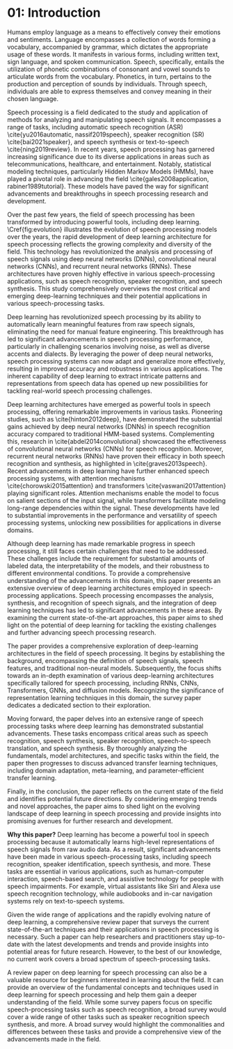 # 01: Introduction

Humans employ language as a means to effectively convey their emotions and sentiments.
Language encompasses a collection of words forming a vocabulary, accompanied by grammar, which dictates the appropriate usage of these words.
It manifests in various forms, including written text, sign language, and spoken communication.
Speech, specifically, entails the utilization of phonetic combinations of consonant and vowel sounds to articulate words from the vocabulary.
Phonetics, in turn, pertains to the production and perception of sounds by individuals.
Through speech, individuals are able to express themselves and convey meaning in their chosen language.

Speech processing is a field dedicated to the study and application of methods for analyzing and manipulating speech signals.
It encompasses a range of tasks, including automatic speech recognition (ASR) \cite{yu2016automatic, nassif2019speech}, speaker recognition (SR) \cite{bai2021speaker}, and speech synthesis or text-to-speech \cite{ning2019review}.
In recent years, speech processing has garnered increasing significance due to its diverse applications in areas such as telecommunications, healthcare, and entertainment.
Notably, statistical modeling techniques, particularly Hidden Markov Models (HMMs), have played a pivotal role in advancing the field \cite{gales2008application, rabiner1989tutorial}.
These models have paved the way for significant advancements and breakthroughs in speech processing research and development.

Over the past few years, the field of speech processing has been transformed by introducing powerful tools, including deep learning.
\Cref{fig:evolution} illustrates the evolution of speech processing models over the years, the rapid development of deep learning architecture for speech processing reflects the growing complexity and diversity of the field.
This technology has revolutionized the analysis and processing of speech signals using deep neural networks (DNNs), convolutional neural networks (CNNs), and recurrent neural networks (RNNs).
These architectures have proven highly effective in various speech-processing applications, such as speech recognition, speaker recognition, and speech synthesis.
This study comprehensively overviews the most critical and emerging deep-learning techniques and their potential applications in various speech-processing tasks.

Deep learning has revolutionized speech processing by its ability to automatically learn meaningful features from raw speech signals, eliminating the need for manual feature engineering.
This breakthrough has led to significant advancements in speech processing performance, particularly in challenging scenarios involving noise, as well as diverse accents and dialects.
By leveraging the power of deep neural networks, speech processing systems can now adapt and generalize more effectively, resulting in improved accuracy and robustness in various applications.
The inherent capability of deep learning to extract intricate patterns and representations from speech data has opened up new possibilities for tackling real-world speech processing challenges.

Deep learning architectures have emerged as powerful tools in speech processing, offering remarkable improvements in various tasks.
Pioneering studies, such as \cite{hinton2012deep}, have demonstrated the substantial gains achieved by deep neural networks (DNNs) in speech recognition accuracy compared to traditional HMM-based systems.
Complementing this, research in \cite{abdel2014convolutional} showcased the effectiveness of convolutional neural networks (CNNs) for speech recognition.
Moreover, recurrent neural networks (RNNs) have proven their efficacy in both speech recognition and synthesis, as highlighted in \cite{graves2013speech}.
Recent advancements in deep learning have further enhanced speech processing systems, with attention mechanisms \cite{chorowski2015attention} and transformers \cite{vaswani2017attention} playing significant roles.
Attention mechanisms enable the model to focus on salient sections of the input signal, while transformers facilitate modeling long-range dependencies within the signal.
These developments have led to substantial improvements in the performance and versatility of speech processing systems, unlocking new possibilities for applications in diverse domains.

Although deep learning has made remarkable progress in speech processing, it still faces certain challenges that need to be addressed.
These challenges include the requirement for substantial amounts of labeled data, the interpretability of the models, and their robustness to different environmental conditions.
To provide a comprehensive understanding of the advancements in this domain, this paper presents an extensive overview of deep learning architectures employed in speech-processing applications.
Speech processing encompasses the analysis, synthesis, and recognition of speech signals, and the integration of deep learning techniques has led to significant advancements in these areas.
By examining the current state-of-the-art approaches, this paper aims to shed light on the potential of deep learning for tackling the existing challenges and further advancing speech processing research.

The paper provides a comprehensive exploration of deep-learning architectures in the field of speech processing.
It begins by establishing the background, encompassing the definition of speech signals, speech features, and traditional non-neural models.
Subsequently, the focus shifts towards an in-depth examination of various deep-learning architectures specifically tailored for speech processing, including RNNs, CNNs, Transformers, GNNs, and diffusion models.
Recognizing the significance of representation learning techniques in this domain, the survey paper dedicates a dedicated section to their exploration.

Moving forward, the paper delves into an extensive range of speech processing tasks where deep learning has demonstrated substantial advancements.
These tasks encompass critical areas such as speech recognition, speech synthesis, speaker recognition, speech-to-speech translation, and speech synthesis.
By thoroughly analyzing the fundamentals, model architectures, and specific tasks within the field, the paper then progresses to discuss advanced transfer learning techniques, including domain adaptation, meta-learning, and parameter-efficient transfer learning.

Finally, in the conclusion, the paper reflects on the current state of the field and identifies potential future directions.
By considering emerging trends and novel approaches, the paper aims to shed light on the evolving landscape of deep learning in speech processing and provide insights into promising avenues for further research and development.

**Why this paper?**
Deep learning has become a powerful tool in speech processing because it automatically learns high-level representations of speech signals from raw audio data.
As a result, significant advancements have been made in various speech-processing tasks, including speech recognition, speaker identification, speech synthesis, and more.
These tasks are essential in various applications, such as human-computer interaction, speech-based search, and assistive technology for people with speech impairments.
For example, virtual assistants like Siri and Alexa use speech recognition technology, while audiobooks and in-car navigation systems rely on text-to-speech systems.

Given the wide range of applications and the rapidly evolving nature of deep learning, a comprehensive review paper that surveys the current state-of-the-art techniques and their applications in speech processing is necessary.
Such a paper can help researchers and practitioners stay up-to-date with the latest developments and trends and provide insights into potential areas for future research.
However, to the best of our knowledge, no current work covers a broad spectrum of speech-processing tasks.

A review paper on deep learning for speech processing can also be a valuable resource for beginners interested in learning about the field.
It can provide an overview of the fundamental concepts and techniques used in deep learning for speech processing and help them gain a deeper understanding of the field.
While some survey papers focus on specific speech-processing tasks such as speech recognition, a broad survey would cover a wide range of other tasks such as speaker recognition speech synthesis, and more.
A broad survey would highlight the commonalities and differences between these tasks and provide a comprehensive view of the advancements made in the field.